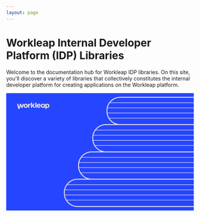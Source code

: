```yaml
---
layout: page
---
```


# Workleap Internal Developer Platform (IDP) Libraries

Welcome to the documentation hub for Workleap IDP libraries. On this site, you'll discover a variety of libraries that collectively constitutes the internal developer platform for creating applications on the Workleap platform.

![](/static/workleap-bg.png)
